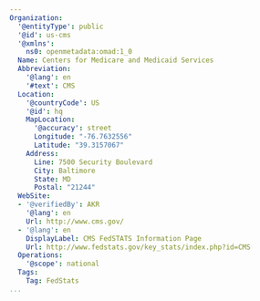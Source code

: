 ```yaml
---
Organization:
  '@entityType': public
  '@id': us-cms
  '@xmlns':
    ns0: openmetadata:omad:1_0
  Name: Centers for Medicare and Medicaid Services
  Abbreviation:
    '@lang': en
    '#text': CMS
  Location:
    '@countryCode': US
    '@id': hq
    MapLocation:
      '@accuracy': street
      Longitude: "-76.7632556"
      Latitude: "39.3157067"
    Address:
      Line: 7500 Security Boulevard
      City: Baltimore
      State: MD
      Postal: "21244"
  WebSite:
  - '@verifiedBy': AKR
    '@lang': en
    Url: http://www.cms.gov/
  - '@lang': en
    DisplayLabel: CMS FedSTATS Information Page
    Url: http://www.fedstats.gov/key_stats/index.php?id=CMS
  Operations:
    '@scope': national
  Tags:
    Tag: FedStats
...
```

